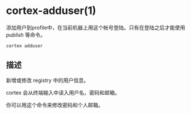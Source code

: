 # cortex-adduser(1)

添加用户到profile中，在当前机器上用这个帐号登陆。只有在登陆之后才能使用 _publish_ 等命令。

    cortex adduser
    
## 描述

新增或修改 registry 中的用户信息。

cortex 会从终端输入中读入用户名，密码和邮箱。

你可以用这个命令来修改密码和个人邮箱。

